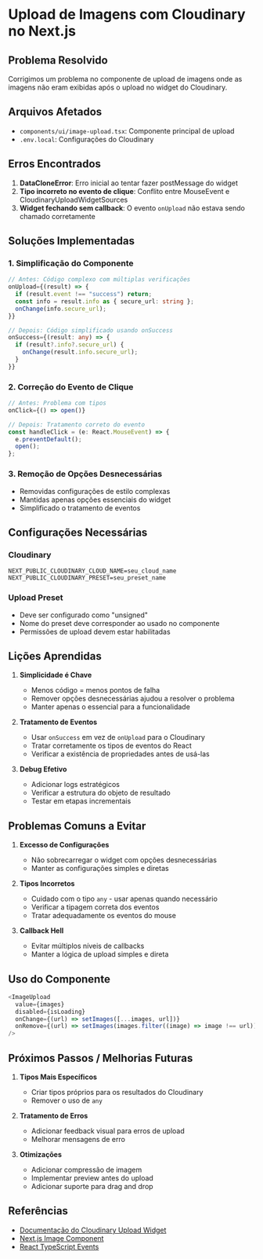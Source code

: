 # Upload de Imagens com Cloudinary no Next.js

## Problema Resolvido

Corrigimos um problema no componente de upload de imagens onde as imagens não eram exibidas após o upload no widget do Cloudinary.

## Arquivos Afetados

- `components/ui/image-upload.tsx`: Componente principal de upload
- `.env.local`: Configurações do Cloudinary

## Erros Encontrados

1. **DataCloneError**: Erro inicial ao tentar fazer postMessage do widget
2. **Tipo incorreto no evento de clique**: Conflito entre MouseEvent e CloudinaryUploadWidgetSources
3. **Widget fechando sem callback**: O evento `onUpload` não estava sendo chamado corretamente

## Soluções Implementadas

### 1. Simplificação do Componente

```typescript
// Antes: Código complexo com múltiplas verificações
onUpload={(result) => {
  if (result.event !== "success") return;
  const info = result.info as { secure_url: string };
  onChange(info.secure_url);
}}

// Depois: Código simplificado usando onSuccess
onSuccess={(result: any) => {
  if (result?.info?.secure_url) {
    onChange(result.info.secure_url);
  }
}}
```

### 2. Correção do Evento de Clique

```typescript
// Antes: Problema com tipos
onClick={() => open()}

// Depois: Tratamento correto do evento
const handleClick = (e: React.MouseEvent) => {
  e.preventDefault();
  open();
};
```

### 3. Remoção de Opções Desnecessárias

- Removidas configurações de estilo complexas
- Mantidas apenas opções essenciais do widget
- Simplificado o tratamento de eventos

## Configurações Necessárias

### Cloudinary

```env
NEXT_PUBLIC_CLOUDINARY_CLOUD_NAME=seu_cloud_name
NEXT_PUBLIC_CLOUDINARY_PRESET=seu_preset_name
```

### Upload Preset

- Deve ser configurado como "unsigned"
- Nome do preset deve corresponder ao usado no componente
- Permissões de upload devem estar habilitadas

## Lições Aprendidas

1. **Simplicidade é Chave**

   - Menos código = menos pontos de falha
   - Remover opções desnecessárias ajudou a resolver o problema
   - Manter apenas o essencial para a funcionalidade

2. **Tratamento de Eventos**

   - Usar `onSuccess` em vez de `onUpload` para o Cloudinary
   - Tratar corretamente os tipos de eventos do React
   - Verificar a existência de propriedades antes de usá-las

3. **Debug Efetivo**
   - Adicionar logs estratégicos
   - Verificar a estrutura do objeto de resultado
   - Testar em etapas incrementais

## Problemas Comuns a Evitar

1. **Excesso de Configurações**

   - Não sobrecarregar o widget com opções desnecessárias
   - Manter as configurações simples e diretas

2. **Tipos Incorretos**

   - Cuidado com o tipo `any` - usar apenas quando necessário
   - Verificar a tipagem correta dos eventos
   - Tratar adequadamente os eventos do mouse

3. **Callback Hell**
   - Evitar múltiplos níveis de callbacks
   - Manter a lógica de upload simples e direta

## Uso do Componente

```typescript
<ImageUpload
  value={images}
  disabled={isLoading}
  onChange={(url) => setImages([...images, url])}
  onRemove={(url) => setImages(images.filter((image) => image !== url))}
/>
```

## Próximos Passos / Melhorias Futuras

1. **Tipos Mais Específicos**

   - Criar tipos próprios para os resultados do Cloudinary
   - Remover o uso de `any`

2. **Tratamento de Erros**

   - Adicionar feedback visual para erros de upload
   - Melhorar mensagens de erro

3. **Otimizações**
   - Adicionar compressão de imagem
   - Implementar preview antes do upload
   - Adicionar suporte para drag and drop

## Referências

- [Documentação do Cloudinary Upload Widget](https://cloudinary.com/documentation/upload_widget)
- [Next.js Image Component](https://nextjs.org/docs/api-reference/next/image)
- [React TypeScript Events](https://react-typescript-cheatsheet.netlify.app/docs/basic/getting-started/forms_and_events/)
